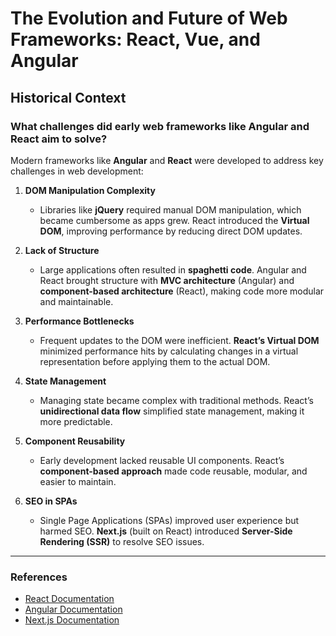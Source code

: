 # The Evolution and Future of Web Frameworks: React, Vue, and Angular

## Historical Context

### What challenges did early web frameworks like Angular and React aim to solve?

Modern frameworks like **Angular** and **React** were developed to address key challenges in web development:

1. **DOM Manipulation Complexity**  
   - Libraries like **jQuery** required manual DOM manipulation, which became cumbersome as apps grew. React introduced the **Virtual DOM**, improving performance by reducing direct DOM updates.

2. **Lack of Structure**  
   - Large applications often resulted in **spaghetti code**. Angular and React brought structure with **MVC architecture** (Angular) and **component-based architecture** (React), making code more modular and maintainable.

3. **Performance Bottlenecks**  
   - Frequent updates to the DOM were inefficient. **React’s Virtual DOM** minimized performance hits by calculating changes in a virtual representation before applying them to the actual DOM.

4. **State Management**  
   - Managing state became complex with traditional methods. React’s **unidirectional data flow** simplified state management, making it more predictable.

5. **Component Reusability**  
   - Early development lacked reusable UI components. React’s **component-based approach** made code reusable, modular, and easier to maintain.

6. **SEO in SPAs**  
   - Single Page Applications (SPAs) improved user experience but harmed SEO. **Next.js** (built on React) introduced **Server-Side Rendering (SSR)** to resolve SEO issues.

---

### References

- [React Documentation](https://reactjs.org/docs/getting-started.html)
- [Angular Documentation](https://angular.io/docs)
- [Next.js Documentation](https://nextjs.org/docs)
